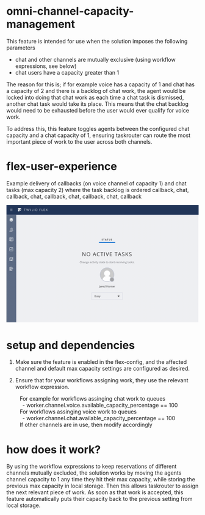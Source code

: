 # omni-channel-capacity-management

This feature is intended for use when the solution imposes the following parameters

- chat and other channels are mutually exclusive (using workflow expressions, see below)
- chat users have a capacity greater than 1

The reason for this is; if for example voice has a capacity of 1 and chat has a capacity of 2 and there is a backlog of chat work, the agent would be locked into doing that chat work as each time a chat task is dismissed, another chat task would take its place. This means that the chat backlog would
need to be exhausted before the user would ever qualify for voice work.

To address this, this feature toggles agents between the configured chat capacity and a chat capacity of 1, ensuring taskrouter can route the most important piece of work to the user across both channels.

# flex-user-experience

Example delivery of callbacks (on voice channel of capacity 1) and chat tasks (max capacity 2) where the task backlog is ordered callback, chat, callback, chat, callback, chat, callback, chat, callback

![alt text](screenshots/flex-user-experience-omni-channel-capacity-management.gif)

# setup and dependencies

1. Make sure the feature is enabled in the flex-config, and the affected channel and default max capacity settings are configured as desired.

2. Ensure that for your workflows assigning work, they use the relevant workflow expression.

&ensp;&ensp;&ensp;&ensp;&ensp;For example for workflows assinging chat work to queues
<br>&ensp;&ensp;&ensp;&ensp;&ensp;&ensp;- worker.channel.voice.available_capacity_percentage == 100
<br>&ensp;&ensp;&ensp;&ensp;&ensp;For workflows assinging voice work to queues
<br>&ensp;&ensp;&ensp;&ensp;&ensp;&ensp;- worker.channel.chat.available_capacity_percentage == 100
<br>&ensp;&ensp;&ensp;&ensp;&ensp;If other channels are in use, then modify accordingly

# how does it work?

By using the workflow expressions to keep reservations of different channels mutually excluded, the solution works by moving the agents channel capacity to 1 any time they hit their max capacity, while storing the previous max capacity in local storage. Then this allows taskrouter to assign the next relevant piece of work. As soon as that work is accepted, this feature automatically puts their capacity back to the previous setting from local storage.
